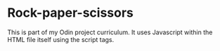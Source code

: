 # Rock-paper-scissors
This is part of my Odin project curriculum. It uses Javascript within the HTML file itself using the script tags.  
